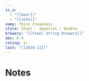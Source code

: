 ```yaml
---
is_a:
  - "[[beer]]"
  - "[[note]]"
name: Thick Freakness
style: Stout - Imperial / Double
brewery: "[[Steel String Brewery]]"
abv: 8.4
rating: 👍
last: "[[2016-11]]"
---
```

# Notes

